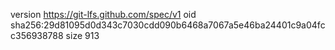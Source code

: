 version https://git-lfs.github.com/spec/v1
oid sha256:29d81095d0d343c7030cdd090b6468a7067a5e46ba24401c9a04fcc356938788
size 913
